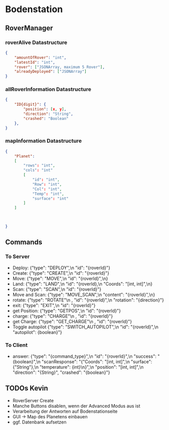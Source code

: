 
# Bodenstation

## RoverManager

### roverAlive Datastructure
```json
{
    "amountOfRover": "int",
    "latestId": "int",
    "rover": ["JSONArray, maximum 5 Rover"],
    "alreadyDeployed": ["JSONArray"]
}
```

### allRoverInformation Datastructure
```json
{
    "ID{digit}": {
        "position": [x, y],
        "direction": "String",
        "crashed": "Boolean" 
    },
}
```

### mapInformation Datastructure
```json
{
    "Planet": 
    [
        "rows": "int",
        "cols": "int"
        [
            "id": "int",
            "Row": "int",
            "Col": "int",
            "Temp": "int",
            "surface": "int"
        ]
    ]
    

    
}
```


## Commands
### To Server
- Deploy: {"type": "DEPLOY",\n "id": "{roverId}"}
- Create: {"type": "CREATE",\n "id": "{roverId}"}
- Move: {"type": "MOVE",\n "id": "{roverId}",\n}
- Land: {"type": "LAND",\n "id": "{roverId},\n "Coords": "[int, int]",\n}
- Scan: {"type": "SCAN",\n "id": "{roverId}"}
- Move and Scan: {"type": "MOVE_SCAN",\n "content": "{roverId}",\n}
- rotate: {"type": "ROTATE"\n , "id": "{roverId}",\n "rotation": "{direction}"}
- exit: {"type": "EXIT",\n "id": "{roverId}"}
- get Position: {"type": "GETPOS",\n "id": "{roverId}"}
- charge: {"type": "CHARGE"\n , "id": "{roverId}"}
- get Charge: {"type": "GET_CHARGE"\n , "id": "{roverId}"}
- Toggle autopilot {"type": "SWITCH_AUTOPILOT",\n "id": "{roverId}",\n "autopilot": {boolean}"}

### To Client
- answer: {"type": "{command_type}",\n "id": "{roverId}",\n "success": "{boolean}",\n "scanResponse": "{"Coords": "[int, int]",\n "surface": {"String"},\n "temperature": {int}\n}",\n "position": "[int, int]",\n "direction": "{String}", "crashed": "{boolean}"}

## TODOs Kevin
- RoverServer Create
- Manche Buttons disablen, wenn der Advanced Modus aus ist 
- Verarbeitung der Antworten auf Bodenstationseite
- GUI -> Map des Planetens einbauen
- ggf. Datenbank aufsetzen